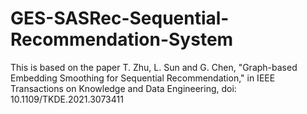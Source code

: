 # GES-SASRec-Sequential-Recommendation-System

This is based on the paper T. Zhu, L. Sun and G. Chen, "Graph-based Embedding Smoothing for Sequential Recommendation," in IEEE Transactions on Knowledge and Data Engineering, doi: 10.1109/TKDE.2021.3073411

